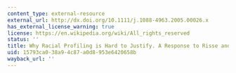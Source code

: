 ```yaml
---
content_type: external-resource
external_url: http://dx.doi.org/10.1111/j.1088-4963.2005.00026.x
has_external_license_warning: true
license: https://en.wikipedia.org/wiki/All_rights_reserved
status: ''
title: Why Racial Profiling is Hard to Justify. A Response to Risse and Zeckhauser
uid: 15793ca0-38a9-4c87-a0d8-953e6420658b
wayback_url: ''
---
```

